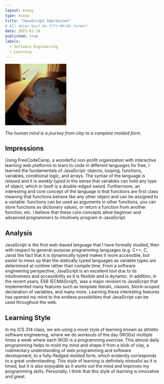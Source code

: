 ```yaml
---
layout: essay
type: essay
title: "JavaScript Impression"
# All dates must be YYYY-MM-DD format!
date: 2023-01-18
published: true
labels:
  - Software Engineering
  - Learning
---
```


<img width="200px" class="rounded float-start pe-4" src="../img/jsimpression/clay.jpg">

*The human mind is a journey from clay to a complete molded form.*

## Impressions

Using FreeCodeCamp, a wonderful non-profit organization with interactive learning web platforms to learn to code in different languages for free, I learned the fundamentals of JavaScript: objects, looping, functions, variables, conditional logic, and arrays. The syntax of the language is relaxed and it is *weakly typed* in the sense that variables can hold any type of object, which in itself is a double-edged sword. Furthermore, an interesting and core concept of the language is that functions are first class meaning that functions behave like any other object and can be assigned to a variable: functions can be used as arguments in other functions, you can store functions as dictionary values, or return a function from another function, etc. I believe that these core concepts allow beginner and advanced programmers to intuitively program in JavaScript.

## Analysis

JavaScript is the first web-based language that I have formally studied, then with respect to general-purpose programming languages (e.g. C++, C, Java) the fact that it is dynamically typed makes it more accessible, but easier to mess up than the statically typed languages as variable types are determined at runtime rather than compile time. From a software engineering perspective, JavaScript is an excellent tool due to its intuitiveness and accessibility as it is flexible and is dynamic. In addition, in the recent years, ES6 (ECMAScript), was a major revision to JavaScript that implemented many features such as template literals, classes, block-scoped declaration of variables, and many more. Learning these interesting features has opened my mind to the endless possibilities that JavaScript can be used throughout the web.

## Learning Style

In my ICS 314 class, we are using a novel style of learning known as athletic software engineering, where we do workouts of the day (WODs) multiple times a week where each WOD is a programming *exercise*. This almost daily programming helps to mold my mind and shape it from a blob of clay, a rudimentary understanding of web programming and software development, to a fully-fledged molded form, which evidently corresponds to a great understanding. This style of learning is definitely stressful as it is timed, but it is also enjoyable as it *works out* the mind and improves my programming skills. Personally, I think that this style of learning is innovative and great.
